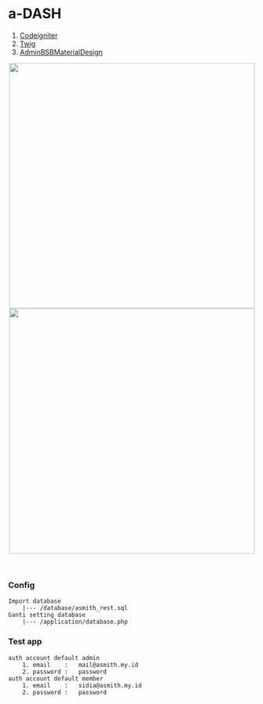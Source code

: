# a-DASH

1. <a href="https://github.com/bcit-ci/CodeIgniter">Codeigniter</a>
2. <a href="https://github.com/benedmunds/CodeIgniter-Ion-Auth">Twig</a>
2. <a href="https://github.com/gurayyarar/AdminBSBMaterialDesign">AdminBSBMaterialDesign</a>

<p align="center">
  <img src="https://aasumitro.github.io/images/a-rest/resources/assets/images/test.png" width="500">
  <img src="https://aasumitro.github.io/images/a-rest/resources/assets/images/test.png" width="500">
</p>
<br>

### Config
    Import database
        |--- /database/asmith_rest.sql
    Ganti setting database
        |--- /application/database.php

### Test app

    auth account default admin
        1. email    :   mail@asmith.my.id
        2. password :   password
    auth account default member
        1. email    :   sidia@asmith.my.id
        2. password :   password
